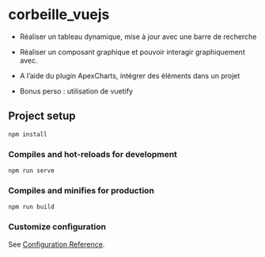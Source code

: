 # corbeille_vuejs
- Réaliser un tableau dynamique, mise à jour avec une barre de recherche
- Réaliser un composant graphique et pouvoir interagir graphiquement avec.
- A l’aide du plugin ApexCharts, intégrer des éléments dans un projet

- Bonus perso : utilisation de vuetify
## Project setup
```
npm install
```

### Compiles and hot-reloads for development
```
npm run serve
```

### Compiles and minifies for production
```
npm run build
```

### Customize configuration
See [Configuration Reference](https://cli.vuejs.org/config/).

